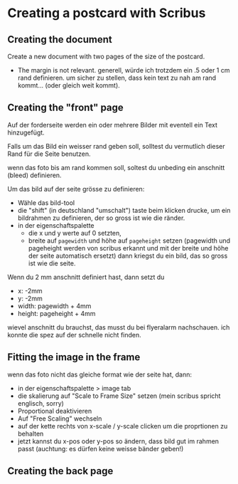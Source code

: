 # Creating a postcard with Scribus

## Creating the document

Create a new document with two pages of the size of the postcard.

- The margin is not relevant. generell, würde ich trotzdem ein .5 oder 1 cm rand definieren.
um sicher zu stellen, dass kein text zu nah am rand kommt... (oder
gleich weit kommt).

## Creating the "front" page

Auf der forderseite werden ein oder mehrere Bilder mit eventell ein Text hinzugefügt.

Falls um das Bild ein weisser rand geben soll, solltest du vermutlich dieser Rand für die Seite benutzen.

wenn das foto bis am rand kommen soll, soltest du unbeding ein
anschnitt (bleed) definieren.

Um das bild auf der seite grösse zu definieren:

- Wähle das bild-tool
- die "shift" (in deutschland "umschalt") taste beim klicken drucke, um ein
  bildrahmen zu definieren, der so gross ist wie die ränder.
- in der eigenschaftspalette
  - die x und y werte auf 0 setzten,
  - breite auf `pagewidth` und höhe auf `pageheight` setzen (pagewidth und pageheight
    werden von scribus erkannt und mit der breite und höhe der seite
    automatisch ersetzt) dann kriegst du ein bild, das so gross ist wie die
    seite.

Wenn du 2 mm anschnitt definiert hast, dann setzt du

- x: -2mm
- y: -2mm
- width: pagewidth + 4mm
- height: pageheight + 4mm

wievel anschnitt du brauchst, das musst du bei flyeralarm nachschauen.
ich konnte die spez auf der schnelle nicht finden.

## Fitting the image in the frame

wenn das foto nicht das gleiche format wie der seite hat, dann:

- in der eigenschaftspalette > image tab
- die skalierung auf "Scale to Frame Size" setzen (mein scribus spricht
  englisch, sorry)
- Proportional deaktivieren
- Auf "Free Scaling" wechseln
- auf der kette rechts von x-scale / y-scale clicken um die proprtionen
  zu behalten
- jetzt kannst du x-pos oder y-pos so ändern, dass bild gut im rahmen
  passt (auchtung: es dürfen keine weisse bänder geben!)

## Creating the back page

